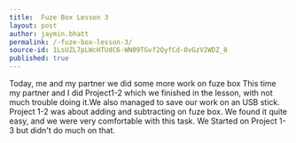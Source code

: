 ```yaml
---
title:  Fuze Box Lesson 3
layout: post
author: jaymin.bhatt
permalink: /-fuze-box-lesson-3/
source-id: 1LsUZL7pLWcHTUdC6-WN09TGvf2QyfCd-OvGzV2WDZ_8
published: true
---
```

Today, me and my partner we did some more work on fuze box This time my partner and I did Project1-2 which we finished in the lesson, with not much trouble doing it.We also managed to save our work on an USB stick. Project 1-2 was about adding and subtracting on fuze box. We found it quite easy, and we were very comfortable with this task. We Started on Project 1-3 but didn't do much on that.

